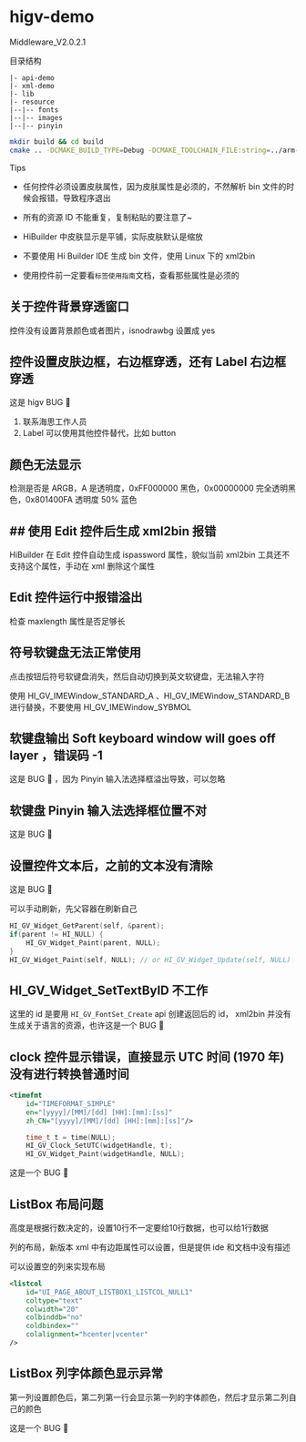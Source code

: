 # higv-demo

Middleware_V2.0.2.1

目录结构

``` text
|- api-demo
|- xml-demo
|- lib
|- resource
|--|-- fonts
|--|-- images
|--|-- pinyin
```

``` bash
mkdir build && cd build
cmake .. -DCMAKE_BUILD_TYPE=Debug -DCMAKE_TOOLCHAIN_FILE:string=../arm-linux.cmake && make && make install
```

Tips

- 任何控件必须设置皮肤属性，因为皮肤属性是必须的，不然解析 bin 文件的时候会报错，导致程序退出

- 所有的资源 ID 不能重复，复制粘贴的要注意了~

- HiBuilder 中皮肤显示是平铺，实际皮肤默认是缩放

- 不要使用 Hi Builder IDE 生成 bin 文件，使用 Linux 下的 xml2bin

- 使用控件前一定要看`标签使用指南`文档，查看那些属性是必须的

## 关于控件背景穿透窗口

控件没有设置背景颜色或者图片，isnodrawbg 设置成 yes

## 控件设置皮肤边框，右边框穿透，还有 Label 右边框穿透

这是 higv BUG 🐛

1. 联系海思工作人员
2. Label 可以使用其他控件替代，比如 button

## 颜色无法显示

检测是否是 ARGB，A 是透明度，0xFF000000 黑色，0x00000000 完全透明黑色，0x801400FA 透明度 50% 蓝色

## ## 使用 Edit 控件后生成 xml2bin 报错

HiBuilder 在 Edit 控件自动生成 ispassword 属性，貌似当前 xml2bin 工具还不支持这个属性，手动在 xml 删除这个属性

## Edit 控件运行中报错溢出

检查 maxlength 属性是否足够长

## 符号软键盘无法正常使用

点击按钮后符号软键盘消失，然后自动切换到英文软键盘，无法输入字符

使用 HI_GV_IMEWindow_STANDARD_A 、HI_GV_IMEWindow_STANDARD_B 进行替换，不要使用 HI_GV_IMEWindow_SYBMOL

## 软键盘输出 Soft keyboard window will goes off layer ，错误码 -1

这是 BUG 🐛 ，因为 Pinyin 输入法选择框溢出导致，可以忽略

## 软键盘 Pinyin 输入法选择框位置不对

这是 BUG 🐛

## 设置控件文本后，之前的文本没有清除

这是 BUG 🐛

可以手动刷新，先父容器在刷新自己

``` c++
HI_GV_Widget_GetParent(self, &parent);
if(parent != HI_NULL) {
    HI_GV_Widget_Paint(parent, NULL);
}
HI_GV_Widget_Paint(self, NULL); // or HI_GV_Widget_Update(self, NULL)
```

## HI_GV_Widget_SetTextByID 不工作

这里的 id 是要用 `HI_GV_FontSet_Create` api 创建返回后的 id，
xml2bin 并没有生成关于语言的资源，也许这是一个 BUG 🐛

## clock 控件显示错误，直接显示 UTC 时间 (1970 年)  没有进行转换普通时间

``` xml
<timefmt
	id="TIMEFORMAT_SIMPLE"
	en="[yyyy]/[MM]/[dd] [HH]:[mm]:[ss]"
	zh_CN="[yyyy]/[MM]/[dd] [HH]:[mm]:[ss]"/>
```

``` c++
    time_t t = time(NULL);
    HI_GV_Clock_SetUTC(widgetHandle, t);
    HI_GV_Widget_Paint(widgetHandle, NULL);
```

这是一个 BUG 🐛

## ListBox 布局问题

高度是根据行数决定的，设置10行不一定要给10行数据，也可以给1行数据

列的布局，新版本 xml 中有边距属性可以设置，但是提供 ide 和文档中没有描述

可以设置空的列来实现布局

``` xml
<listcol
    id="UI_PAGE_ABOUT_LISTBOX1_LISTCOL_NULL1"
    coltype="text"
    colwidth="20"
    colbinddb="no"
    coldbindex=""
    colalignment="hcenter|vcenter"
/>
```

## ListBox 列字体颜色显示异常

第一列设置颜色后，第二列第一行会显示第一列的字体颜色，然后才显示第二列自己的颜色

这是一个 BUG 🐛

